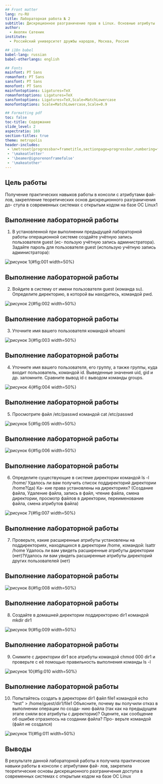 ```yaml
---
## Front matter
lang: ru-RU
title: Лабораторная работа № 2
subtitle: Дискреционное разграничение прав в Linux. Основные атрибуты
author:
  - Акопян Сатеник
institute:
  - Российский университет дружбы народов, Москва, Россия

## i18n babel
babel-lang: russian
babel-otherlangs: english

## Fonts
mainfont: PT Sans
romanfont: PT Sans
sansfont: PT Sans
monofont: PT Sans
mainfontoptions: Ligatures=TeX
romanfontoptions: Ligatures=TeX
sansfontoptions: Ligatures=TeX,Scale=MatchLowercase
monofontoptions: Scale=MatchLowercase,Scale=0.9

## Formatting pdf
toc: false
toc-title: Содержание
slide_level: 2
aspectratio: 169
section-titles: true
theme: metropolis
header-includes:
 - \metroset{progressbar=frametitle,sectionpage=progressbar,numbering=fraction}
 - '\makeatletter'
 - '\beamer@ignorenonframefalse'
 - '\makeatother'
---
```


## Цель работы

Получение практических навыков работы в консоли с атрибутами фай-
лов, закрепление теоретических основ дискреционного разграничения до-
ступа в современных системах с открытым кодом на базе ОС Linux1

## Выполнение лабораторной работы

1. В установленной при выполнении предыдущей лабораторной работы
операционной системе создайте учётную запись пользователя guest (ис-
пользую учётную запись администратора). Задайте пароль для пользователя guest (использую учётную запись администратора):

![рисунок 1](image/1.jpg){#fig:001 width=50%}

## Выполнение лабораторной работы

2. Войдите в систему от имени пользователя guest (команда su). Определите директорию, в которой вы находитесь, командой pwd. 

![рисунок 2](image/3.jpg){#fig:002 width=50%}

## Выполнение лабораторной работы

3. Уточните имя вашего пользователя командой whoami

![рисунок 3](image/4.jpg){#fig:003 width=50%}

## Выполнение лабораторной работы

4. Уточните имя вашего пользователя, его группу, а также группы, куда входит пользователь, командой id. Выведенные значения uid, gid и др. запомните. Сравните вывод id с выводом команды groups.

![рисунок 4](image/5.jpg){#fig:004 width=50%}

## Выполнение лабораторной работы

5. Просмотрите файл /etc/passwd командой cat /etc/passwd

![рисунок 5](image/6.jpg){#fig:005 width=50%}

## Выполнение лабораторной работы

![рисунок 6](image/7.jpg){#fig:006 width=50%}

## Выполнение лабораторной работы

6. Определите существующие в системе директории командой
ls -l /home/
Удалось ли вам получить список поддиректорий директории /home?(да) Ка-
кие права установлены на директориях? (Создание файла, Удаление файла, запись в файл, чтение файла, смена директории, просмотр файлов в директории, переименование файла, смена атрибутов файла)

![рисунок 7](image/8.jpg){#fig:007 width=50%}


## Выполнение лабораторной работы

7. Проверьте, какие расширенные атрибуты установлены на поддиректориях, находящихся в директории /home, командой: lsattr /home Удалось ли вам увидеть расширенные атрибуты директории (нет)?Удалось ли вам увидеть расширенные атрибуты директорий других пользователей (нет)

## Выполнение лабораторной работы

![рисунок 8](image/9.jpg){#fig:008 width=50%}

## Выполнение лабораторной работы

8. Создайте в домашней директории поддиректорию dir1 командой mkdir dir1

![рисунок 9](image/9.jpg){#fig:009 width=50%}

## Выполнение лабораторной работы

9. Снимите с директории dir1 все атрибуты командой chmod 000 dir1 и проверьте с её помощью правильность выполнения команды ls -l

![рисунок 10](image/10.jpg){#fig:010 width=50%}

## Выполнение лабораторной работы

10. Попытайтесь создать в директории dir1 файл file1 командой
echo "test" > /home/guest/dir1/file1
Объясните, почему вы получили отказ в выполнении операции по созда-
нию файла (так как на предыдущем этапе сняли все атрибуты с директории)?
Оцените, как сообщение об ошибке отразилось на создании файла? Про-
верьте командой (файл не создался)

![рисунок 11](image/11.jpg){#fig:011 width=50%}

## Выводы
В результате данной лабораторной работы я получила практические навыки работы в консоли с атрибутами фай-
лов, закрепила теоретические основы дискреционного разграничения доступа в современных системах с открытым кодом на базе ОС Linux
